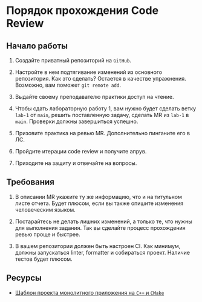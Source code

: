 # Порядок прохождения Code Review

## Начало работы

1. Создайте приватный репозиторий на `GitHub`.

2. Настройте в нем подтягивание изменений из основного репозитория. Как это сделать? Остается в качестве упражнения. Возможно, вам поможет `git remote add`.

3. Выдайте своему преподавателю практики доступ на чтение.

4. Чтобы сдать лабораторную работу 1, вам нужно будет сделать ветку `lab-1` от `main`, решить поставленную задачу, сделать MR из `lab-1` в `main`. Проверки должны завершиться успешно.

5. Призовите практика на ревью MR. Дополнительно пинганите его в ЛС.

6. Пройдите итерации code review и получите апрув.

7. Приходите на защиту и отвечайте на вопросы.

## Требования

1. В описании MR укажите ту же информацию, что и на титульном листе отчета. Будет плюсом, если вы также опишите изменения человеческим языком.

2. Постарайтесь не делать лишних изменений, а только те, что нужны для выполнения задания. Так вы сделайте процесс прохождения ревью проще и быстрее.

3. В вашем репозитории должен быть настроен CI. Как минимум, должны запускаться linter, formatter и собираться проект. Наличие тестов будет плюсом.

## Ресурсы

- [Шаблон проекта монолитного приложения на `C++` и `CMake`](https://github.com/vityaman-edu/cpp-monolith-template)
